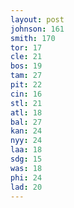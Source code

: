 ```yaml
---
layout: post
johnson: 161
smith: 170
tor: 17
cle: 21
bos: 19
tam: 27
pit: 22
cin: 16
stl: 21
atl: 18
bal: 27
kan: 24
nyy: 24
laa: 18
sdg: 15
was: 18
phi: 24
lad: 20
---
```

